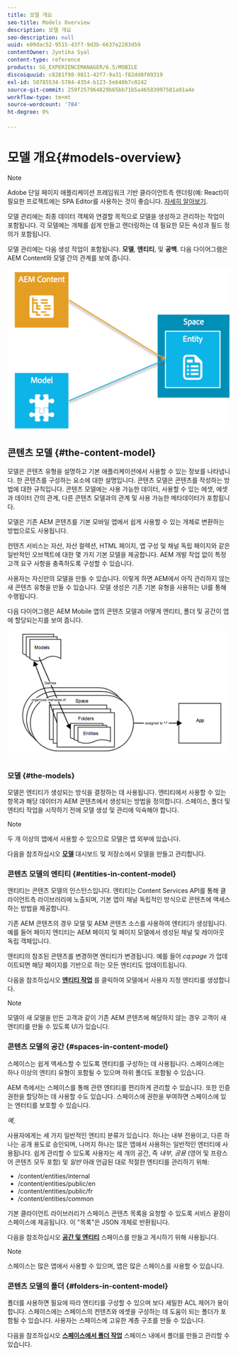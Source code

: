 ```yaml
---
title: 모델 개요
seo-title: Models Overview
description: 모델 개요
seo-description: null
uuid: e09dac52-9515-43f7-9d3b-6637e2283d59
contentOwner: Jyotika Syal
content-type: reference
products: SG_EXPERIENCEMANAGER/6.5/MOBILE
discoiquuid: c8281f98-9811-42f7-9a31-f82dd0f09319
exl-id: 50785534-5784-4354-b123-5e640b7c0242
source-git-commit: 259f257964829b65bb71b5a46583997581a91a4e
workflow-type: tm+mt
source-wordcount: '784'
ht-degree: 0%

---
```


# 모델 개요{#models-overview}

>[!NOTE]
>
>Adobe 단일 페이지 애플리케이션 프레임워크 기반 클라이언트측 렌더링(예: React)이 필요한 프로젝트에는 SPA Editor를 사용하는 것이 좋습니다. [자세히 알아보기](/help/sites-developing/spa-overview.md).

모델 관리에는 최종 데이터 객체와 연결할 목적으로 모델을 생성하고 관리하는 작업이 포함됩니다. 각 모델에는 개체를 쉽게 만들고 렌더링하는 데 필요한 모든 속성과 필드 정의가 포함됩니다.

모델 관리에는 다음 생성 작업이 포함됩니다. **모델**, **엔티티**, 및 **공백**. 다음 다이어그램은 AEM Content와 모델 간의 관계를 보여 줍니다.

![chlimage_1-81](assets/chlimage_1-81.png)

## 콘텐츠 모델 {#the-content-model}

모델은 콘텐츠 유형을 설명하고 기본 애플리케이션에서 사용할 수 있는 정보를 나타냅니다. 한 콘텐츠를 구성하는 요소에 대한 설명입니다. 콘텐츠 모델은 콘텐츠를 작성하는 방법에 대한 규칙입니다. 콘텐츠 모델에는 사용 가능한 데이터, 사용할 수 있는 에셋, 에셋과 데이터 간의 관계, 다른 콘텐츠 모델과의 관계 및 사용 가능한 메타데이터가 포함됩니다.

모델은 기존 AEM 콘텐츠를 기본 모바일 앱에서 쉽게 사용할 수 있는 개체로 변환하는 방법으로도 사용됩니다.

컨텐츠 서비스는 자산, 자산 컬렉션, HTML 페이지, 앱 구성 및 채널 독립 페이지와 같은 일반적인 오브젝트에 대한 몇 가지 기본 모델을 제공합니다. AEM 개발 작업 없이 특정 고객 요구 사항을 충족하도록 구성할 수 있습니다.

사용자는 자신만의 모델을 만들 수 있습니다. 이렇게 하면 AEM에서 아직 관리하지 않는 새 콘텐츠 유형을 만들 수 있습니다. 모델 생성은 기존 기본 유형을 사용하는 UI를 통해 수행됩니다.

다음 다이어그램은 AEM Mobile 앱의 콘텐츠 모델과 어떻게 엔티티, 폴더 및 공간이 앱에 할당되는지를 보여 줍니다.

![chlimage_1-82](assets/chlimage_1-82.png)

### 모델 {#the-models}

모델은 엔티티가 생성되는 방식을 결정하는 데 사용됩니다. 엔티티에서 사용할 수 있는 항목과 해당 데이터가 AEM 콘텐츠에서 생성되는 방법을 정의합니다. 스페이스, 폴더 및 엔티티 작업을 시작하기 전에 모델 생성 및 관리에 익숙해야 합니다.

>[!NOTE]
>
>두 개 이상의 앱에서 사용할 수 있으므로 모델은 앱 외부에 있습니다.
>

다음을 참조하십시오 **[모델](/help/mobile/administer-mobile-apps.md)** 대시보드 및 저장소에서 모델을 만들고 관리합니다.

### 콘텐츠 모델의 엔티티 {#entities-in-content-model}

엔티티는 콘텐츠 모델의 인스턴스입니다. 엔티티는 Content Services API를 통해 클라이언트측 라이브러리에 노출되며, 기본 앱이 채널 독립적인 방식으로 콘텐츠에 액세스하는 방법을 제공합니다.

기존 AEM 콘텐츠의 경우 모델 및 AEM 콘텐츠 소스를 사용하여 엔티티가 생성됩니다. 예를 들어 페이지 엔티티는 AEM 페이지 및 페이지 모델에서 생성된 채널 및 레이아웃 독립 객체입니다.

엔티티의 참조된 콘텐츠를 변경하면 엔티티가 변경됩니다. 예를 들어 *cq:page* 가 업데이트되면 해당 페이지를 기반으로 하는 모든 엔티티도 업데이트됩니다.

다음을 참조하십시오 **[엔티티 작업](/help/mobile/spaces-and-entities.md)** 를 클릭하여 모델에서 사용자 지정 엔티티를 생성합니다.

>[!NOTE]
>
>모델이 새 모델을 만든 고객과 같이 기존 AEM 콘텐츠에 해당하지 않는 경우 고객이 새 엔티티를 만들 수 있도록 UI가 있습니다.
>

### 콘텐츠 모델의 공간 {#spaces-in-content-model}

스페이스는 쉽게 액세스할 수 있도록 엔티티를 구성하는 데 사용됩니다. 스페이스에는 하나 이상의 엔티티 유형이 포함될 수 있으며 하위 폴더도 포함될 수 있습니다.

AEM 측에서는 스페이스를 통해 관련 엔티티를 편리하게 관리할 수 있습니다. 또한 인증 권한을 할당하는 데 사용할 수도 있습니다. 스페이스에 권한을 부여하면 스페이스에 있는 엔터티를 보호할 수 있습니다.

*예*,

사용자에게는 세 가지 일반적인 엔티티 분류가 있습니다. 하나는 내부 전용이고, 다른 하나는 공개 용도로 승인되며, 나머지 하나는 많은 앱에서 사용하는 일반적인 엔터티에 사용됩니다. 쉽게 관리할 수 있도록 사용자는 세 개의 공간, 즉 *내부*, *공용* (영어 및 프랑스어 콘텐츠 모두 포함) 및 *일반* 아래 언급된 대로 적절한 엔티티를 관리하기 위해:

* /content/entities/internal
* /content/entities/public/en
* /content/entities/public/fr
* /content/entities/common

기본 클라이언트 라이브러리가 스페이스 콘텐츠 목록을 요청할 수 있도록 서비스 끝점이 스페이스에 제공됩니다. 이 &quot;목록&quot;은 JSON 개체로 반환됩니다.

다음을 참조하십시오 **[공간 및 엔티티](/help/mobile/spaces-and-entities.md)** 스페이스를 만들고 게시하기 위해 사용됩니다.

>[!NOTE]
>
>스페이스는 많은 앱에서 사용할 수 있으며, 앱은 많은 스페이스를 사용할 수 있습니다.

### 콘텐츠 모델의 폴더 {#folders-in-content-model}

폴더를 사용하면 필요에 따라 엔티티를 구성할 수 있으며 보다 세밀한 ACL 제어가 용이합니다. 스페이스에는 스페이스의 컨텐츠와 에셋을 구성하는 데 도움이 되는 폴더가 포함될 수 있습니다. 사용자는 스페이스에 고유한 계층 구조를 만들 수 있습니다.

다음을 참조하십시오 **[스페이스에서 폴더 작업](/help/mobile/spaces-and-entities.md)** 스페이스 내에서 폴더를 만들고 관리할 수 있습니다.
